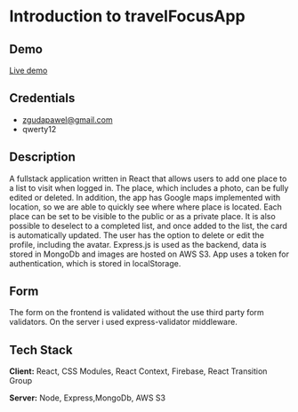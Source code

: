 
# Introduction to travelFocusApp

## Demo
[Live demo](https://travel-focus-app.web.app/)

## Credentials

- zgudapawel@gmail.com
- qwerty12

## Description

A fullstack application written in React that allows users to add one place to a list to visit when logged in. The place, which includes a photo, can be fully edited or deleted. In addition, the app has Google maps implemented with location, so we are able to quickly see where where place is located. Each place can be set to be visible to the public or as a private place. It is also possible to deselect to a completed list, and once added to the list, the card is automatically updated. The user has the option to delete or edit the profile, including the avatar. Express.js is used as the backend, data is stored in MongoDb and images are hosted on AWS S3. App uses a token for authentication, which is stored in localStorage.

## Form
The form on the frontend is validated without the use third party form validators. On the server i used express-validator middleware. 

## Tech Stack

**Client:** React, CSS Modules, React Context, Firebase, React Transition Group

**Server:** Node, Express,MongoDb, AWS S3 
